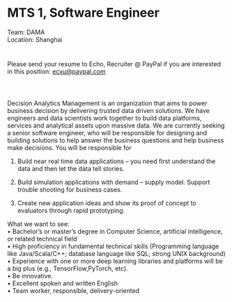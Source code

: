 MTS 1, Software Engineer
=
Team: DAMA
   <br />
Location: Shanghai
#
Please send your resume to Echo, Recruiter @ PayPal if you are interested in this position: ecxu@paypal.com
#
   <br />Decision Analytics Management is an organization that aims to power business decision by delivering trusted data driven solutions. We have engineers and data scientists work together to build data platforms, services and analytical assets upon massive data. We are currently seeking a senior software engineer, who will be responsible for designing and building solutions to help answer the business questions and help business make decisions. You will be responsible for

1. Build near real time data applications – you need first understand the data and then let the data tell stories. 

2. Build simulation applications with demand – supply model. Support trouble shooting for business cases. 

3. Create new application ideas and show its proof of concept to evaluators through rapid prototyping.

   
 What we want to see:
    <br />
• Bachelor’s or master’s degree in Computer Science, artificial intelligence, or related technical field
   <br />
• High proficiency in fundamental technical skills (Programming language like Java/Scala/C++; database language like SQL; strong UNIX background)
   <br />
• Experience with one or more deep learning libraries and platforms will be a big plus (e.g., TensorFlow,PyTorch, etc).
   <br />
• Be innovative.
   <br />
• Excellent spoken and written English
   <br />
• Team worker, responsible, delivery-oriented
  
